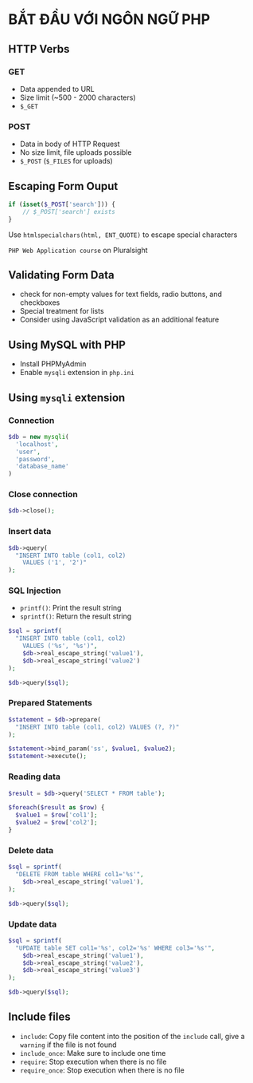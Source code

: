 # BẮT ĐẦU VỚI NGÔN NGỮ PHP

## HTTP Verbs

### GET

- Data appended to URL
- Size limit (~500 - 2000 characters)
- `$_GET`

### POST

- Data in body of HTTP Request
- No size limit, file uploads possible
- `$_POST` (`$_FILES` for uploads)

## Escaping Form Ouput

```php
if (isset($_POST['search'])) {
    // $_POST['search'] exists
}
```

Use `htmlspecialchars(html, ENT_QUOTE)` to escape special characters

`PHP Web Application course` on Pluralsight

## Validating Form Data

- check for non-empty values for text fields, radio buttons, and checkboxes
- Special treatment for lists
- Consider using JavaScript validation as an additional feature

## Using MySQL with PHP

- Install PHPMyAdmin
- Enable `mysqli` extension in `php.ini`

## Using `mysqli` extension

### Connection

```php
$db = new mysqli(
  'localhost',
  'user',
  'password',
  'database_name'
)
```

### Close connection

```php
$db->close();
```

### Insert data

```php
$db->query(
  "INSERT INTO table (col1, col2)
    VALUES ('1', '2')"
);
```

### SQL Injection

- `printf()`: Print the result string
- `sprintf()`: Return the result string

```php
$sql = sprintf(
  "INSERT INTO table (col1, col2)
    VALUES ('%s', '%s')",
    $db->real_escape_string('value1'),
    $db->real_escape_string('value2')
);

$db->query($sql);
```

### Prepared Statements

```php
$statement = $db->prepare(
  "INSERT INTO table (col1, col2) VALUES (?, ?)"
);

$statement->bind_param('ss', $value1, $value2);
$statement->execute();
```

### Reading data

```php
$result = $db->query('SELECT * FROM table');

$foreach($result as $row) {
  $value1 = $row['col1'];
  $value2 = $row['col2'];
}
```

### Delete data

```php
$sql = sprintf(
  "DELETE FROM table WHERE col1='%s'",
    $db->real_escape_string('value1'),
);

$db->query($sql);
```

### Update data

```php
$sql = sprintf(
  "UPDATE table SET col1='%s', col2='%s' WHERE col3='%s'",
    $db->real_escape_string('value1'),
    $db->real_escape_string('value2'),
    $db->real_escape_string('value3')
);

$db->query($sql);
```

## Include files

- `include`: Copy file content into the position of the `include` call, give a `warning` if the file is not found
- `include_once`: Make sure to include one time
- `require`: Stop execution when there is no file
- `require_once`: Stop execution when there is no file

